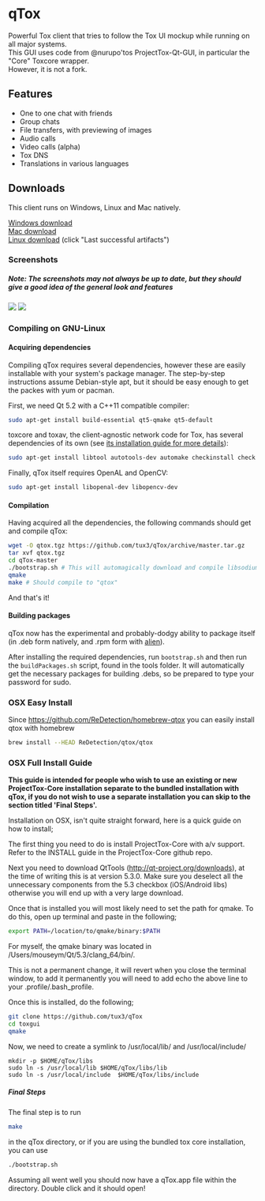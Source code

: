 qTox
======

Powerful Tox client that tries to follow the Tox UI mockup while running on all major systems. <br/>
This GUI uses code from @nurupo'tos ProjectTox-Qt-GUI, in particular the "Core" Toxcore wrapper. <br/>
However, it is not a fork.

<h2>Features</h2>

- One to one chat with friends
- Group chats
- File transfers, with previewing of images
- Audio calls
- Video calls (alpha)
- Tox DNS
- Translations in various languages

<h2>Downloads</h2>

This client runs on Windows, Linux and Mac natively.<br/>

<a href="https://jenkins.libtoxcore.so/job/tux3-toxgui-win32/lastSuccessfulBuild/artifact/toxgui-win32.zip">Windows download</a><br/>
<a href="https://jenkins.libtoxcore.so/job/ToxGUI%20OS%20X/lastSuccessfulBuild/artifact/qtox.dmg">Mac download </a><br/>
<a href="https://jenkins.libtoxcore.so/job/qTox-linux-amd64/">Linux download</a> (click "Last successful artifacts")<br/>

<h3>Screenshots</h3>
<h5>Note: The screenshots may not always be up to date, but they should give a good idea of the general look and features</h5>
<img src="http://i.imgur.com/mMUdr6u.png"/>
<img src="http://i.imgur.com/66ARBGC.png"/>

<h3>Compiling on GNU-Linux</h3>
<h4>Acquiring dependencies</h4>
Compiling qTox requires several dependencies, however these are easily installable
with your system's package manager. The step-by-step instructions assume Debian-style apt, but
it should be easy enough to get the packes with yum or pacman.

First, we need Qt 5.2 with a C++11 compatible compiler:
```bash
sudo apt-get install build-essential qt5-qmake qt5-default
```

toxcore and toxav, the client-agnostic network code for Tox, has several dependencies 
of its own (see <a href="https://github.com/irungentoo/toxcore/blob/master/INSTALL.md#unix">its installation guide for more details</a>):
```bash
sudo apt-get install libtool autotools-dev automake checkinstall check git yasm libopus-dev libvpx-dev
```

Finally, qTox itself requires OpenAL and OpenCV:
```bash
sudo apt-get install libopenal-dev libopencv-dev
```

<h4>Compilation</h4>

Having acquired all the dependencies, the following commands should get and compile qTox:

```bash
wget -O qtox.tgz https://github.com/tux3/qTox/archive/master.tar.gz
tar xvf qtox.tgz
cd qTox-master
./bootstrap.sh # This will automagically download and compile libsodium, toxcore, and toxav
qmake
make # Should compile to "qtox"
```

And that's it!

<h4>Building packages</h4>

qTox now has the experimental and probably-dodgy ability to package itself (in .deb
form natively, and .rpm form with <a href="http://joeyh.name/code/alien/">alien</a>).

After installing the required dependencies, run `bootstrap.sh` and then run the
`buildPackages.sh` script, found in the tools folder. It will automatically get the
necessary packages for building .debs, so be prepared to type your password for sudo.

<h3>OSX Easy Install</h3>

Since https://github.com/ReDetection/homebrew-qtox you can easily install qtox with homebrew 
```bash
brew install --HEAD ReDetection/qtox/qtox
```

<h3>OSX Full Install Guide</h3>

<strong>This guide is intended for people who wish to use an existing or new ProjectTox-Core installation separate to the bundled installation with qTox, if you do not wish to use a separate installation you can skip to the section titled 'Final Steps'.</strong>

Installation on OSX, isn't quite straight forward, here is a quick guide on how to install;

The first thing you need to do is install ProjectTox-Core with a/v support. Refer to the INSTALL guide in the ProjectTox-Core github repo.

Next you need to download QtTools (http://qt-project.org/downloads), at the time of writing this is at version 5.3.0.
Make sure you deselect all the unnecessary components from the 5.3 checkbox (iOS/Android libs) otherwise you will end up with a very large download.

Once that is installed you will most likely need to set the path for qmake. To do this, open up terminal and paste in the following;

```bash
export PATH=/location/to/qmake/binary:$PATH
```

For myself, the qmake binary was located in /Users/mouseym/Qt/5.3/clang_64/bin/.

This is not a permanent change, it will revert when you close the terminal window, to add it permanently you will need to add echo the above line to your .profile/.bash_profile.

Once this is installed, do the following;

```bash
git clone https://github.com/tux3/qTox
cd toxgui
qmake
```

Now, we need to create a symlink to /usr/local/lib/ and /usr/local/include/
```
mkdir -p $HOME/qTox/libs
sudo ln -s /usr/local/lib $HOME/qTox/libs/lib
sudo ln -s /usr/local/include  $HOME/qTox/libs/include
```
<h5>Final Steps</h5>

The final step is to run 
```bash
make
``` 
in the qTox directory, or if you are using the bundled tox core installation, you can use 
```bash
./bootstrap.sh
```
Assuming all went well you should now have a qTox.app file within the directory. Double click and it should open!
